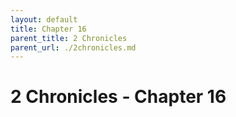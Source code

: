 ```yaml
---
layout: default
title: Chapter 16
parent_title: 2 Chronicles
parent_url: ./2chronicles.md
---
```


# 2 Chronicles - Chapter 16
